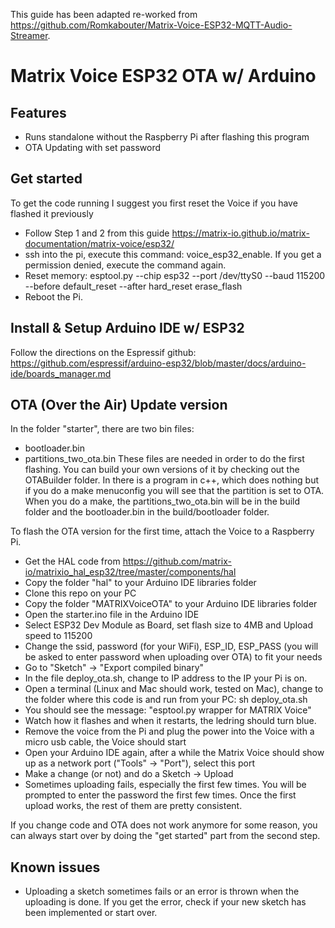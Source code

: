 This guide has been adapted re-worked from https://github.com/Romkabouter/Matrix-Voice-ESP32-MQTT-Audio-Streamer.

# Matrix Voice ESP32 OTA w/ Arduino

## Features

- Runs standalone without the Raspberry Pi after flashing this program
- OTA Updating with set password

## Get started

To get the code running I suggest you first reset the Voice if you have flashed it previously

- Follow Step 1 and 2 from this guide https://matrix-io.github.io/matrix-documentation/matrix-voice/esp32/
- ssh into the pi, execute this command: voice_esp32_enable. If you get a permission denied, execute the command again. 
- Reset memory: esptool.py --chip esp32 --port /dev/ttyS0 --baud 115200 --before default_reset --after hard_reset erase_flash
- Reboot the Pi.

## Install & Setup Arduino IDE w/ ESP32
Follow the directions on the Espressif github: https://github.com/espressif/arduino-esp32/blob/master/docs/arduino-ide/boards_manager.md

## OTA (Over the Air) Update version

In the folder "starter", there are two bin files:
- bootloader.bin
- partitions_two_ota.bin
These files are needed in order to do the first flashing. You can build your own versions of it by checking out the OTABuilder folder.
In there is a program in c++, which does nothing but if you do a make menuconfig you will see that the partition is set to OTA.
When you do a make, the partitions_two_ota.bin will be in the build folder and the bootloader.bin in the build/bootloader folder.

To flash the OTA version for the first time, attach the Voice to a Raspberry Pi. 
- Get the HAL code from https://github.com/matrix-io/matrixio_hal_esp32/tree/master/components/hal
- Copy the folder "hal" to your Arduino IDE libraries folder
- Clone this repo on your PC
- Copy the folder "MATRIXVoiceOTA" to your Arduino IDE libraries folder
- Open the starter.ino file in the Arduino IDE
- Select ESP32 Dev Module as Board, set flash size to 4MB and Upload speed to 115200
- Change the ssid, password (for your WiFi), ESP_ID, ESP_PASS (you will be asked to enter password when uploading over OTA) to fit your needs
- Go to "Sketch" -> "Export compiled binary"
- In the file deploy_ota.sh, change to IP address to the IP your Pi is on.
- Open a terminal (Linux and Mac should work, tested on Mac), change to the folder where this code is and run from your PC: sh deploy_ota.sh
- You should see the message: "esptool.py wrapper for MATRIX Voice"
- Watch how it flashes and when it restarts, the ledring should turn blue.
- Remove the voice from the Pi and plug the power into the Voice with a micro usb cable, the Voice should start
- Open your Arduino IDE again, after a while the Matrix Voice should show up as a network port ("Tools" -> "Port"), select this port
- Make a change (or not) and do a Sketch -> Upload
- Sometimes uploading fails, especially the first few times. You will be prompted to enter the password the first few times. Once the first upload works, the rest of them are pretty consistent.

If you change code and OTA does not work anymore for some reason, you can always start over by doing the "get started" part from the second step.

## Known issues
- Uploading a sketch sometimes fails or an error is thrown when the uploading is done. If you get the error, check if your new sketch has been implemented or start over.

